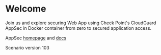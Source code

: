 
# Welcome

Join us and explore securing Web App using Check Point's CloudGuard AppSec in Docker container from zero to secured application access.

AppSec [homepage](https://www.checkpoint.com/cloudguard/appsec/) 
and [docs](https://appsec-doc.inext.checkpoint.com/)

Scenario version 103